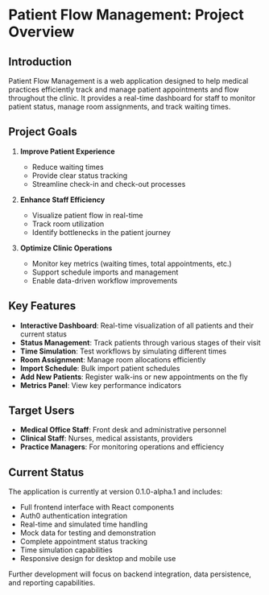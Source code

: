 # Patient Flow Management: Project Overview

## Introduction

Patient Flow Management is a web application designed to help medical practices efficiently track and manage patient appointments and flow throughout the clinic. It provides a real-time dashboard for staff to monitor patient status, manage room assignments, and track waiting times.

## Project Goals

1. **Improve Patient Experience**
   - Reduce waiting times
   - Provide clear status tracking
   - Streamline check-in and check-out processes

2. **Enhance Staff Efficiency**
   - Visualize patient flow in real-time
   - Track room utilization
   - Identify bottlenecks in the patient journey

3. **Optimize Clinic Operations**
   - Monitor key metrics (waiting times, total appointments, etc.)
   - Support schedule imports and management
   - Enable data-driven workflow improvements

## Key Features

- **Interactive Dashboard**: Real-time visualization of all patients and their current status
- **Status Management**: Track patients through various stages of their visit
- **Time Simulation**: Test workflows by simulating different times
- **Room Assignment**: Manage room allocations efficiently
- **Import Schedule**: Bulk import patient schedules
- **Add New Patients**: Register walk-ins or new appointments on the fly
- **Metrics Panel**: View key performance indicators

## Target Users

- **Medical Office Staff**: Front desk and administrative personnel
- **Clinical Staff**: Nurses, medical assistants, providers
- **Practice Managers**: For monitoring operations and efficiency

## Current Status

The application is currently at version 0.1.0-alpha.1 and includes:
- Full frontend interface with React components
- Auth0 authentication integration
- Real-time and simulated time handling
- Mock data for testing and demonstration
- Complete appointment status tracking
- Time simulation capabilities
- Responsive design for desktop and mobile use

Further development will focus on backend integration, data persistence, and reporting capabilities.
